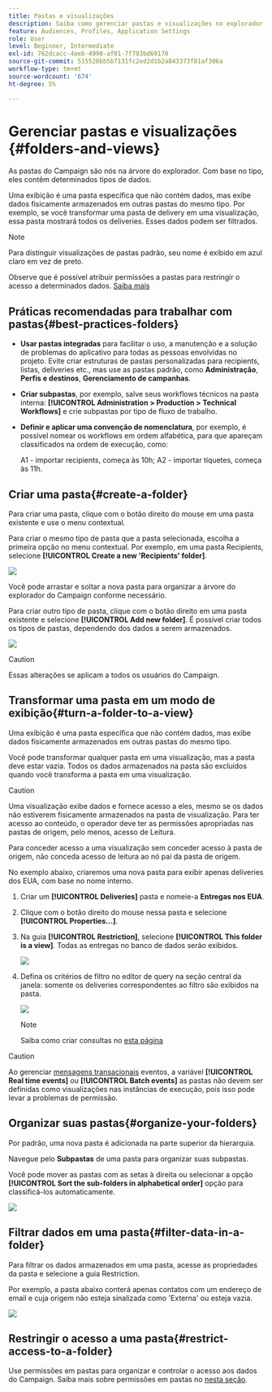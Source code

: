 ```yaml
---
title: Pastas e visualizações
description: Saiba como gerenciar pastas e visualizações no explorador do Campaign
feature: Audiences, Profiles, Application Settings
role: User
level: Beginner, Intermediate
exl-id: 762dcacc-4aeb-4990-af01-7f793bd69170
source-git-commit: 515520bb5b7131fc2ed2d1b2a843373f01af306a
workflow-type: tm+mt
source-wordcount: '674'
ht-degree: 5%

---
```


# Gerenciar pastas e visualizações {#folders-and-views}

As pastas do Campaign são nós na árvore do explorador. Com base no tipo, eles contêm determinados tipos de dados.

Uma exibição é uma pasta específica que não contém dados, mas exibe dados fisicamente armazenados em outras pastas do mesmo tipo. Por exemplo, se você transformar uma pasta de delivery em uma visualização, essa pasta mostrará todos os deliveries. Esses dados podem ser filtrados.


>[!NOTE]
>Para distinguir visualizações de pastas padrão, seu nome é exibido em azul claro em vez de preto.
>

Observe que é possível atribuir permissões a pastas para restringir o acesso a determinados dados. [Saiba mais](#restrict-access-to-a-folder)

## Práticas recomendadas para trabalhar com pastas{#best-practices-folders}

* **Usar pastas integradas** para facilitar o uso, a manutenção e a solução de problemas do aplicativo para todas as pessoas envolvidas no projeto. Evite criar estruturas de pastas personalizadas para recipients, listas, deliveries etc., mas use as pastas padrão, como **Administração**, **Perfis e destinos**, **Gerenciamento de campanhas**.

* **Criar subpastas**, por exemplo, salve seus workflows técnicos na pasta interna: **[!UICONTROL Administration > Production > Technical Workflows]** e crie subpastas por tipo de fluxo de trabalho.

* **Definir e aplicar uma convenção de nomenclatura**, por exemplo, é possível nomear os workflows em ordem alfabética, para que apareçam classificados na ordem de execução, como:

  A1 - importar recipients, começa às 10h; A2 - importar tíquetes, começa às 11h.

## Criar uma pasta{#create-a-folder}

Para criar uma pasta, clique com o botão direito do mouse em uma pasta existente e use o menu contextual.

Para criar o mesmo tipo de pasta que a pasta selecionada, escolha a primeira opção no menu contextual. Por exemplo, em uma pasta Recipients, selecione **[!UICONTROL Create a new 'Recipients' folder]**.

![](assets/create-recipient-folder.png)

Você pode arrastar e soltar a nova pasta para organizar a árvore do explorador do Campaign conforme necessário.

Para criar outro tipo de pasta, clique com o botão direito em uma pasta existente e selecione **[!UICONTROL Add new folder]**. É possível criar todos os tipos de pastas, dependendo dos dados a serem armazenados.

![](assets/add-new-folder.png)

>[!CAUTION]
>Essas alterações se aplicam a todos os usuários do Campaign.
>

## Transformar uma pasta em um modo de exibição{#turn-a-folder-to-a-view}

Uma exibição é uma pasta específica que não contém dados, mas exibe dados fisicamente armazenados em outras pastas do mesmo tipo.

Você pode transformar qualquer pasta em uma visualização, mas a pasta deve estar vazia. Todos os dados armazenados na pasta são excluídos quando você transforma a pasta em uma visualização.

>[!CAUTION]
>
>Uma visualização exibe dados e fornece acesso a eles, mesmo se os dados não estiverem fisicamente armazenados na pasta de visualização. Para ter acesso ao conteúdo, o operador deve ter as permissões apropriadas nas pastas de origem, pelo menos, acesso de Leitura.
>
>Para conceder acesso a uma visualização sem conceder acesso à pasta de origem, não conceda acesso de leitura ao nó pai da pasta de origem.

No exemplo abaixo, criaremos uma nova pasta para exibir apenas deliveries dos EUA, com base no nome interno.

1. Criar um **[!UICONTROL Deliveries]** pasta e nomeie-a **Entregas nos EUA**.
1. Clique com o botão direito do mouse nessa pasta e selecione **[!UICONTROL Properties...]**.
1. Na guia **[!UICONTROL Restriction]**, selecione **[!UICONTROL This folder is a view]**. Todas as entregas no banco de dados serão exibidos.

   ![](assets/this-folder-is-a-view.png)

1. Defina os critérios de filtro no editor de query na seção central da janela: somente os deliveries correspondentes ao filtro são exibidos na pasta.

   ![](assets/filter-view.png)

   >[!NOTE]
   >
   >Saiba como criar consultas no [esta página](create-filters.md#advanced-filters)


>[!CAUTION]
>
>Ao gerenciar [mensagens transacionais](../send/transactional.md) eventos, a variável **[!UICONTROL Real time events]** ou **[!UICONTROL Batch events]** as pastas não devem ser definidas como visualizações nas instâncias de execução, pois isso pode levar a problemas de permissão.

## Organizar suas pastas{#organize-your-folders}

Por padrão, uma nova pasta é adicionada na parte superior da hierarquia.

Navegue pelo **Subpastas** de uma pasta para organizar suas subpastas.

Você pode mover as pastas com as setas à direita ou selecionar a opção **[!UICONTROL Sort the sub-folders in alphabetical order]** opção para classificá-los automaticamente.

![](assets/sort-folders.png)


## Filtrar dados em uma pasta{#filter-data-in-a-folder}

Para filtrar os dados armazenados em uma pasta, acesse as propriedades da pasta e selecione a guia Restriction.

Por exemplo, a pasta abaixo conterá apenas contatos com um endereço de email e cuja origem não esteja sinalizada como &#39;Externa&#39; ou esteja vazia.

![](assets/add-a-filter-to-a-folder.png)


## Restringir o acesso a uma pasta{#restrict-access-to-a-folder}

Use permissões em pastas para organizar e controlar o acesso aos dados do Campaign. Saiba mais sobre permissões em pastas no [nesta seção](../start/folder-permissions.md).
